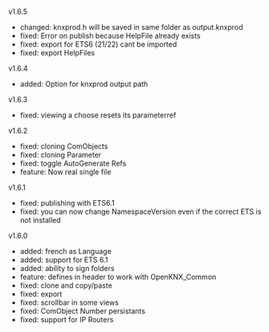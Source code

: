 v1.6.5
 - changed: knxprod.h will be saved in same folder as output.knxprod
 - fixed: Error on publish because HelpFile already exists
 - fixed: export for ETS6 (21/22) cant be imported
 - fixed: export HelpFiles

v1.6.4
 - added: Option for knxprod output path

v1.6.3
 - fixed: viewing a choose resets its parameterref

v1.6.2
 - fixed: cloning ComObjects
 - fixed: cloning Parameter
 - fixed: toggle AutoGenerate Refs
 - feature: Now real single file

v1.6.1
 - fixed: publishing with ETS6.1
 - fixed: you can now change NamespaceVersion even if the correct ETS is not installed

v1.6.0
 - added: french as Language
 - added: support for ETS 6.1
 - added: ability to sign folders
 - feature: defines in header to work with OpenKNX_Common
 - fixed: clone and copy/paste
 - fixed: export
 - fixed: scrollbar in some views
 - fixed: ComObject Number persistants
 - fixed: support for IP Routers